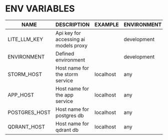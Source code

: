 # ENV VARIABLES


|  NAME         | DESCRIPTION   | EXAMPLE               |  ENVIRONMENT |
|---------------|---------------|-----------------------|--------------|
|  LITE_LLM_KEY |  Api key for accessing ai models proxy         |   | development | release  |
|  ENVIRONMENT  |  Defined environment          |   | development | release |
| STORM_HOST | Host name for the storm service | localhost | any |
| APP_HOST | Host name for the app service | localhost | any |
| POSTGRES_HOST | Host name for postgres db | localhost | any |
| QDRANT_HOST | Host name for qdrant db | localhost | any |